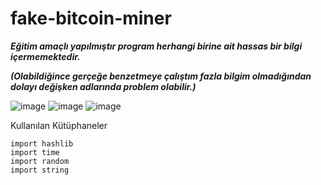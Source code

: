 # fake-bitcoin-miner


***Eğitim amaçlı yapılmıştır program herhangi birine ait hassas bir bilgi içermemektedir.***


***(Olabildiğince gerçeğe benzetmeye çalıştım fazla bilgim olmadığından dolayı değişken adlarında problem olabilir.)***

![image](https://github.com/user-attachments/assets/2318b3e9-cbda-423e-93ee-c7c6ddb432d6)
![image](https://github.com/user-attachments/assets/c4c8d9fc-acc5-4594-b549-77a07d2894ad)
![image](https://github.com/user-attachments/assets/a4613a09-10b8-4e55-904e-8e6f4de20965)



Kullanılan Kütüphaneler
```
import hashlib
import time
import random
import string
```
